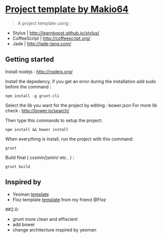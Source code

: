 # [Project template by Makio64](https://github.com/Makio64/Template)

> A project template using :
- Stylus | http://learnboost.github.io/stylus/
- CoffeeScript | http://coffeescript.org/
- Jade | http://jade-lang.com/

## Getting started

Install nodejs : http://nodejs.org/

Install the depedency, if you get an error during the installation add sudo before the command :
```shell
npm install -g grunt-cli
```

Select the lib you want for the project by editing : bower.json
For more lib check : http://bower.io/search/

Then type this commands to setup the project:
```shell
npm install && bower install
```

When everything is install, run the project with this command:
```shell
grunt
```

Build final ( cssmin/jsmin/ etc.. ) :
```shell
grunt build
```

## Inspired by
- Yeoman [template](https://github.com/yeoman)
- Floz template [template](https://github.com/floz/templates) from my friend @Floz

##2.0:
- grunt more clean and effiscient
- add bower
- change architecture inspired by yeoman
